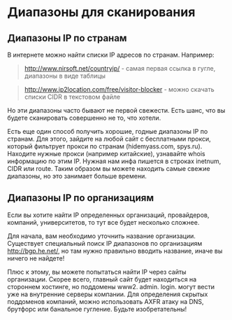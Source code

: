 Диапазоны для сканирования
====

Диапазоны IP по странам
----
В интернете можно найти списки IP адресов по странам. Например:

> http://www.nirsoft.net/countryip/ - самая первая ссылка в гугле, диапазоны в виде таблицы

> http://www.ip2location.com/free/visitor-blocker - можно скачать списки CIDR в текстовом файле

Но эти диапазоны часто бывают не первой свежести. Есть шанс, что вы будете сканировать совершенно не то, что хотели.

Есть еще один способ получить хорошие, годные диапазоны IP по странам. Для этого, зайдите на любой сайт с бесплатными прокси, который фильтрует прокси по странам (hidemyass.com, spys.ru).
Находите нужные прокси (например китайские), узнавайте whois информацию по этим IP. Нужная нам инфа пишется в строках inetnum, CIDR или route. Таким образом вы можете находить самые свежие диапазоны, но это занимает больше времени.

Диапазоны IP по организациям
----
Если вы хотите найти IP определенных организаций, провайдеров, компаний, университетов, то тут все будет несколько сложнее.

Для начала, вам необходимо уточнить название организации. Существует специальный поиск IP диапазонов по организациям http://bgp.he.net/, но там нужно правильно вводить название, иначе вы ничего не найдете!

Плюс к этому, вы можете попытаться найти IP через сайты организации. Скорее всего, главный сайт будет находиться на стороннем хостинге, но поддомены www2. admin. login. могут вести уже на внутренние серверы компании. Для определения скрытых поддоменов компаний, можно использовать AXFR атаку на DNS, брутфорс или банальное гугление. Будьте изобретательны!  
